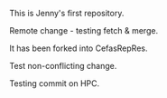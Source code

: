 This is Jenny's first repository.

Remote change - testing fetch & merge.

It has been forked into CefasRepRes.

Test non-conflicting change.

Testing commit on HPC. 
